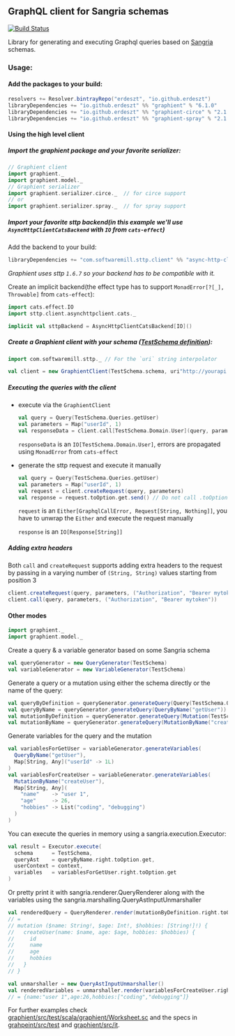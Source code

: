 ## GraphQL client for Sangria schemas

[![Build Status](https://travis-ci.org/erdeszt/graphient.svg?branch=master)](https://travis-ci.org/erdeszt/graphient)

Library for generating and executing Graphql queries based on [Sangria](https://github.com/sangria-graphql/sangria) schemas.

### Usage:

#### Add the packages to your build:

```scala
resolvers += Resolver.bintrayRepo("erdeszt", "io.github.erdeszt")
libraryDependencies += "io.github.erdeszt" %% "graphient" % "6.1.0"
libraryDependencies += "io.github.erdeszt" %% "graphient-circe" % "2.1.0" // For circe support
libraryDependencies += "io.github.erdeszt" %% "graphient-spray" % "2.1.0" // For spray support
```

#### Using the high level client

##### Import the graphient package and your favorite serializer:

```scala
// Graphient client
import graphient._
import graphient.model._
// Graphient serializer
import graphient.serializer.circe._  // for circe support
// or
import graphient.serializer.spray._  // for spray support
```

##### Import your favorite sttp backend(in this example we'll use `AsyncHttpClientCatsBackend` with `IO` from `cats-effect`)

Add the backend to your build:
```scala
libraryDependencies += "com.softwaremill.sttp.client" %% "async-http-client-backend-cats" % "1.6.7"
```

_Graphient uses sttp `1.6.7` so your backend has to be compatible with it._

Create an implicit backend(the effect type has to support `MonadError[?[_], Throwable]` from `cats-effect`):

```scala
import cats.effect.IO
import sttp.client.asynchttpclient.cats._

implicit val sttpBackend = AsyncHttpClientCatsBackend[IO]()
```

##### Create a Graphient client with your schema ([TestSchema definition](https://github.com/erdeszt/graphient/blob/master/graphient/src/test/scala/graphient/TestSchema.scala)):

```scala
import com.softwaremill.sttp._ // For the `uri` string interpolator

val client = new GraphientClient(TestSchema.schema, uri"http://yourapi.com/graphql")
```

##### Executing the queries with the client

 * execute via the `GraphientClient`
 
    ```scala
    val query = Query(TestSchema.Queries.getUser)
    val parameters = Map("userId", 1)
    val responseData = client.call[TestSchema.Domain.User](query, parameters)
    ```
    `responseData` is an `IO[TestSchema.Domain.User]`, errors are propagated using `MonadError` from `cats-effect`
 * generate the sttp request and execute it manually 
   
   ```scala
   val query = Query(TestSchema.Queries.getUser)
   val parameters = Map("userId", 1)
   val request = client.createRequest(query, parameters)
   val response = request.toOption.get.send() // Do not call .toOption.get in real code!
   ```
   `request` is an `Either[GraphqlCallError, Request[String, Nothing]]`, you have to unwrap the `Either` and execute the request manually
   
   `response` is an `IO[Response[String]]`

##### Adding extra headers

Both `call` and `createRequest` supports adding extra headers to the request by passing in a varying number of `(String, String)` values starting from position 3
```scala
client.createRequest(query, parameters, ("Authorization", "Bearer mytoken"))
client.call(query, parameters, ("Authorization", "Bearer mytoken"))
```

#### Other modes

```scala
import graphient._
import graphient.model._
```

Create a query & a variable generator based on some Sangria schema
```scala
val queryGenerator = new QueryGenerator(TestSchema)
val variableGenerator = new VariableGenerator(TestSchema)
```

Generate a query or a mutation using either the schema directly or the name of the query:
```scala
val queryByDefinition = queryGenerator.generateQuery(Query(TestSchema.Queries.getUser))
val queryByName = queryGenerator.generateQuery(QueryByName("getUser"))
val mutationByDefinition = queryGenerator.generateQuery(Mutation(TestSchema.Mutations.get.createUser))
val mutationByName = queryGenerator.generateQuery(MutationByName("createUser"))
```

Generate variables for the query and the mutation
```scala
val variablesForGetUser = variableGenerator.generateVariables(
  QueryByName("getUser"),
  Map[String, Any]("userId" -> 1L)
)
val variablesForCreateUser = variableGenerator.generateVariables(
  MutationByName("createUser"),
  Map[String, Any](
    "name"    -> "user 1",
    "age"     -> 26,
    "hobbies" -> List("coding", "debugging")
  )
)
```

You can execute the queries in memory using a sangria.execution.Executor:
```scala
val result = Executor.execute(
  schema      = TestSchema,
  queryAst    = queryByName.right.toOption.get,
  userContext = context,
  variables   = variablesForGetUser.right.toOption.get
)
```

Or pretty print it with sangria.renderer.QueryRenderer along with the variables using the sangria.marshalling.QueryAstInputUnmarshaller
```scala
val renderedQuery = QueryRenderer.render(mutationByDefinition.right.toOption.get)
// =
// mutation ($name: String!, $age: Int!, $hobbies: [String!]!) {
//   createUser(name: $name, age: $age, hobbies: $hobbies) {
//     id
//     name
//     age
//     hobbies
//   }
// }

val unmarshaller = new QueryAstInputUnmarshaller()
val renderedVariables = unmarshaller.render(variablesForCreateUser.right.toOption.get)
// = {name:"user 1",age:26,hobbies:["coding","debugging"]}
```

For further examples check [graphient/src/test/scala/graphient/Worksheet.sc]() and the specs in [grahpeint/src/test]() and [graphient/src/it]().
